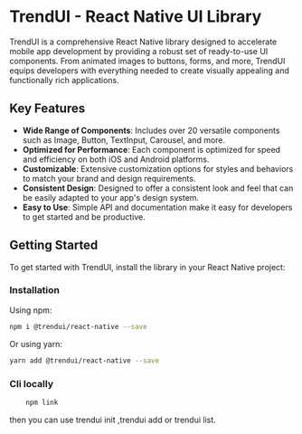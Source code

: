 # TrendUI - React Native UI Library

TrendUI is a comprehensive React Native library designed to accelerate mobile app development by providing a robust set of ready-to-use UI components. From animated images to buttons, forms, and more, TrendUI equips developers with everything needed to create visually appealing and functionally rich applications.

## Key Features

- **Wide Range of Components**: Includes over 20 versatile components such as Image, Button, TextInput, Carousel, and more.
- **Optimized for Performance**: Each component is optimized for speed and efficiency on both iOS and Android platforms.
- **Customizable**: Extensive customization options for styles and behaviors to match your brand and design requirements.
- **Consistent Design**: Designed to offer a consistent look and feel that can be easily adapted to your app's design system.
- **Easy to Use**: Simple API and documentation make it easy for developers to get started and be productive.

## Getting Started

To get started with TrendUI, install the library in your React Native project:

### Installation

Using npm:

```bash
npm i @trendui/react-native --save
```

Or using yarn:

```bash
yarn add @trendui/react-native --save
```

### Cli locally

```bash
    npm link
```

then you can use trendui init ,trendui add or trendui list.
